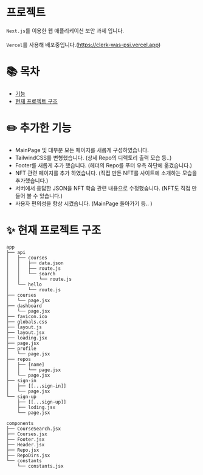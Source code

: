 # 프로젝트

`Next.js`를 이용한 웹 애플리케이션 보안 과제 입니다. <br/><br/>
`Vercel`를 사용해 배포중입니다.(https://clerk-was-psi.vercel.app)<br>

# 📚 목차

- [기능](#-추가한-기능)
- [현재 프로젝트 구조](#-현재-프로젝트-구조)

# ✏️ 추가한 기능

- MainPage 및 대부분 모든 페이지를 새롭게 구성하였습니다.
- TailwindCSS를 변형했습니다. (상세 Repo의 디렉토리 출력 모습 등..)
- Footer를 새롭게 추가 했습니다. (헤더의 Repo를 푸터 우측 하단에 옮겼습니다.)
- NFT 관련 페이지를 추가 하였습니다. (직접 만든 NFT를 사이트에 소개하는 모습을 추가했습니다.)
- 서버에서 응답한 JSON을 NFT 학습 관련 내용으로 수정했습니다. (NFT도 직접 만들어 볼 수 있습니다.)
- 사용자 편의성을 향상 시켰습니다. (MainPage 돌아가기 등.. )

# ✨ 현재 프로젝트 구조

```
app
├── api
│   ├── courses
│   │   ├── data.json
│   │   ├── route.js
│   │   └── search
│   │       └── route.js
│   └── hello
│       └── route.js
├── courses
│   └── page.jsx
├── dashboard
│   └── page.jsx
├── favicon.ico
├── globals.css
├── layout.js
├── layout.jsx
├── loading.jsx
├── page.jsx
├── profile
│   └── page.jsx
├── repos
│   ├── [name]
│   │   └── page.jsx
│   └── page.jsx
├── sign-in
│   ├── [[...sign-in]]
│   └── page.jsx
└── sign-up
    ├── [[...sign-up]]
    ├── loding.jsx
    └── page.jsx

components
├── CourseSearch.jsx
├── Courses.jsx
├── Footer.jsx
├── Header.jsx
├── Repo.jsx
├── RepoDirs.jsx
└── constants
    └── constants.jsx
```
